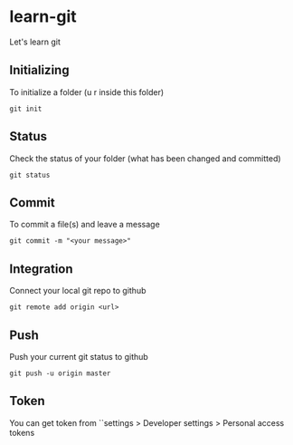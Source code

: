 # learn-git
Let's learn git

## Initializing
To initialize a folder (u r inside this folder)
```
git init
```
## Status
Check the status of your folder (what has been changed and committed)
```
git status
```
## Commit
To commit a file(s) and leave a message
```
git commit -m "<your message>"
```
## Integration
Connect your local git repo to github
```
git remote add origin <url>
```

## Push
Push your current git status to github
```
git push -u origin master
```
## Token
You can get token from ``settings > Developer settings > Personal access tokens
